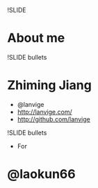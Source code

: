 !SLIDE
# About me

!SLIDE bullets
# Zhiming Jiang
* @lanvige
* http://lanvige.com/
* http://github.com/lanvige

!SLIDE bullets
* For 
# @laokun66